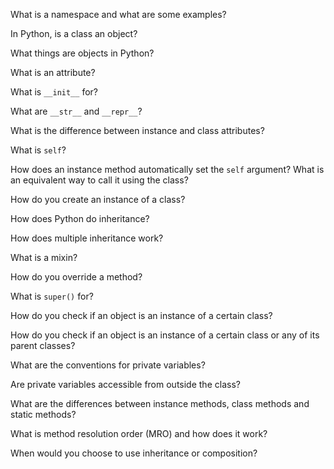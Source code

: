 
What is a namespace and what are some examples?

In Python, is a class an object?

What things are objects in Python?

What is an attribute?

What is `__init__` for?

What are `__str__` and `__repr__`?

What is the difference between instance and class attributes?

What is `self`?

How does an instance method automatically set the `self` argument? What is an equivalent way to call it using the class?

How do you create an instance of a class?

How does Python do inheritance?

How does multiple inheritance work?

What is a mixin?

How do you override a method?

What is `super()` for?

How do you check if an object is an instance of a certain class?

How do you check if an object is an instance of a certain class or any of its parent classes?

What are the conventions for private variables?

Are private variables accessible from outside the class?

What are the differences between instance methods, class methods and static methods?

What is method resolution order (MRO) and how does it work?

When would you choose to use inheritance or composition?
